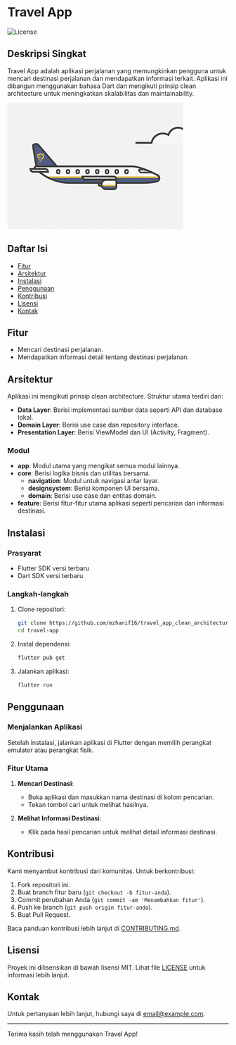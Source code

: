 # Travel App

![License](https://img.shields.io/badge/license-MIT-blue.svg)

## Deskripsi Singkat
Travel App adalah aplikasi perjalanan yang memungkinkan pengguna untuk mencari destinasi perjalanan dan mendapatkan informasi terkait. Aplikasi ini dibangun menggunakan bahasa Dart dan mengikuti prinsip clean architecture untuk meningkatkan skalabilitas dan maintainability.

![Airplane](./assets/images/cargo-freight-forwarder-services.gif)

## Daftar Isi
- [Fitur](#fitur)
- [Arsitektur](#arsitektur)
- [Instalasi](#instalasi)
- [Penggunaan](#penggunaan)
- [Kontribusi](#kontribusi)
- [Lisensi](#lisensi)
- [Kontak](#kontak)

## Fitur
- Mencari destinasi perjalanan.
- Mendapatkan informasi detail tentang destinasi perjalanan.

## Arsitektur
Aplikasi ini mengikuti prinsip clean architecture. Struktur utama terdiri dari:
- **Data Layer**: Berisi implementasi sumber data seperti API dan database lokal.
- **Domain Layer**: Berisi use case dan repository interface.
- **Presentation Layer**: Berisi ViewModel dan UI (Activity, Fragment).

### Modul
- **app**: Modul utama yang mengikat semua modul lainnya.
- **core**: Berisi logika bisnis dan utilitas bersama.
  - **navigation**: Modul untuk navigasi antar layar.
  - **designsystem**: Berisi komponen UI bersama.
  - **domain**: Berisi use case dan entitas domain.
- **feature**: Berisi fitur-fitur utama aplikasi seperti pencarian dan informasi destinasi.

## Instalasi
### Prasyarat
- Flutter SDK versi terbaru
- Dart SDK versi terbaru

### Langkah-langkah
1. Clone repositori:
    ```sh
    git clone https://github.com/mzhanif16/travel_app_clean_architecture.git
    cd travel-app
    ```
2. Instal dependensi:
    ```sh
    flutter pub get
    ```
3. Jalankan aplikasi:
    ```sh
    flutter run
    ```

## Penggunaan
### Menjalankan Aplikasi
Setelah instalasi, jalankan aplikasi di Flutter dengan memilih perangkat emulator atau perangkat fisik.

### Fitur Utama
1. **Mencari Destinasi**:
   - Buka aplikasi dan masukkan nama destinasi di kolom pencarian.
   - Tekan tombol cari untuk melihat hasilnya.

2. **Melihat Informasi Destinasi**:
   - Klik pada hasil pencarian untuk melihat detail informasi destinasi.

## Kontribusi
Kami menyambut kontribusi dari komunitas. Untuk berkontribusi:
1. Fork repositori ini.
2. Buat branch fitur baru (`git checkout -b fitur-anda`).
3. Commit perubahan Anda (`git commit -am 'Menambahkan fitur'`).
4. Push ke branch (`git push origin fitur-anda`).
5. Buat Pull Request.

Baca panduan kontribusi lebih lanjut di [CONTRIBUTING.md](CONTRIBUTING.md).

## Lisensi
Proyek ini dilisensikan di bawah lisensi MIT. Lihat file [LICENSE](LICENSE) untuk informasi lebih lanjut.

## Kontak
Untuk pertanyaan lebih lanjut, hubungi saya di [email@example.com](mailto:email@example.com).

---

Terima kasih telah menggunakan Travel App!
